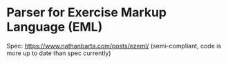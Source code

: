 # Parser for Exercise Markup Language (EML)

Spec: https://www.nathanbarta.com/posts/ezeml/ (semi-compliant, code is more up to date than spec currently)